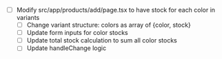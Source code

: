 - [ ] Modify src/app/products/add/page.tsx to have stock for each color in variants
  - [ ] Change variant structure: colors as array of {color, stock}
  - [ ] Update form inputs for color stocks
  - [ ] Update total stock calculation to sum all color stocks
  - [ ] Update handleChange logic
